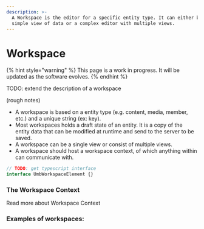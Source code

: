 ```yaml
---
description: >-
  A Workspace is the editor for a specific entity type. It can either be a
  simple view of data or a complex editor with multiple views.
---
```


# Workspace

{% hint style="warning" %}
This page is a work in progress. It will be updated as the software evolves.
{% endhint %}

TODO: extend the description of a workspace

(rough notes)

* A workspace is based on a entity type (e.g. content, media, member, etc.) and a unique string (ex: key).
* Most workspaces holds a draft state of an entity. It is a copy of the entity data that can be modified at runtime and send to the server to be saved.
* A workspace can be a single view or consist of multiple views.
* A workspace should host a workspace context, of which anything within can communicate with.

```ts
// TODO: get typescript interface
interface UmbWorkspaceElement {}
```

### The Workspace Context

Read more about Workspace Context

### Examples of workspaces:
